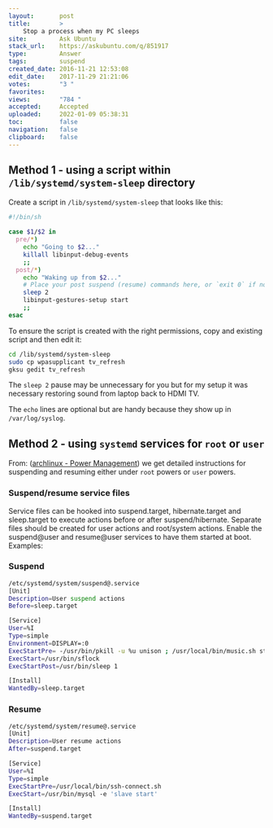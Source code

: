 ```yaml
---
layout:       post
title:        >
    Stop a process when my PC sleeps
site:         Ask Ubuntu
stack_url:    https://askubuntu.com/q/851917
type:         Answer
tags:         suspend
created_date: 2016-11-21 12:53:08
edit_date:    2017-11-29 21:21:06
votes:        "3 "
favorites:    
views:        "784 "
accepted:     Accepted
uploaded:     2022-01-09 05:38:31
toc:          false
navigation:   false
clipboard:    false
---
```


## Method 1 - using a script within `/lib/systemd/system-sleep` directory

Create a script in `/lib/systemd/system-sleep` that looks like this:



``` sh
#!/bin/sh

case $1/$2 in
  pre/*)
    echo "Going to $2..."
    killall libinput-debug-events
    ;;
  post/*)
    echo "Waking up from $2..."
    # Place your post suspend (resume) commands here, or `exit 0` if no post suspend action required
    sleep 2
    libinput-gestures-setup start
    ;;
esac

```

To ensure the script is created with the right permissions, copy and existing script and then edit it:

``` sh
cd /lib/systemd/system-sleep
sudo cp wpasupplicant tv_refresh
gksu gedit tv_refresh

```

The `sleep 2` pause may be unnecessary for you but for my setup it was necessary restoring sound from laptop back to HDMI TV.

The `echo` lines are optional but are handy because they show up in `/var/log/syslog`.

## Method 2 - using `systemd` services for `root` or `user`

From: ([archlinux - Power Management][1]) we get detailed instructions for suspending and resuming either under `root` powers or `user` powers.

### Suspend/resume service files

Service files can be hooked into suspend.target, hibernate.target and sleep.target to execute actions before or after suspend/hibernate. Separate files should be created for user actions and root/system actions. Enable the suspend@user and resume@user services to have them started at boot. Examples:

### Suspend

``` sh
/etc/systemd/system/suspend@.service
[Unit]
Description=User suspend actions
Before=sleep.target

[Service]
User=%I
Type=simple
Environment=DISPLAY=:0
ExecStartPre= -/usr/bin/pkill -u %u unison ; /usr/local/bin/music.sh stop ; /usr/bin/mysql -e 'slave stop'
ExecStart=/usr/bin/sflock
ExecStartPost=/usr/bin/sleep 1

[Install]
WantedBy=sleep.target

```

### Resume

``` sh
/etc/systemd/system/resume@.service
[Unit]
Description=User resume actions
After=suspend.target

[Service]
User=%I
Type=simple
ExecStartPre=/usr/local/bin/ssh-connect.sh
ExecStart=/usr/bin/mysql -e 'slave start'

[Install]
WantedBy=suspend.target 

```


  [1]: https://wiki.archlinux.org/index.php/Power_management



